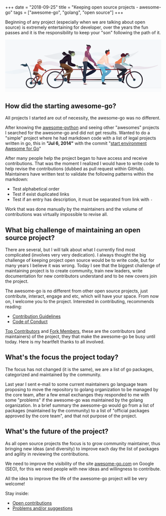 +++
date = "2018-09-25"
title = "Keeping open source projects - awesome-go"
tags = ["awesome-go", "golang", "open source"]
+++

Beginning of any project (especially when we are talking about open source) is extremely entertaining for developer, over the years the fun passes and it is the responsibility to keep your "son" following the path of it.

![Open Source is Collaboration](/blog/collaboration.png#center)


## How did the starting awesome-go?

All projects I started are out of necessity, the awesome-go was no different.

After knowing the [awesome-python](https://github.com/vinta/awesome-python) and seeing other "awesomes" projects I searched for the awesome-go and did not get results. Wanted to do a "simple" project where he had markdown code with a list of legal projects written in go, this in **"Jul 6, 2014"** with the commit "[start environment Awesome for Go](https://github.com/avelino/awesome-go/commit/8d356bc0dfbe817a378186b9b6fb5afe81781d42)"

After many people help the project began to have access and receive contributions. That was the moment I realized I would have to write code to help revise the contributions (dubbed as pull request within GitHub). Maintainers have written test to validate the following patterns within the markdown:

* Test alphabetical order
* Test if exist duplicated links
* Test if an entry has description, it must be separated from link with ` - `

Work that was done manually by the maintainers and the volume of contributions was virtually impossible to revise all.


## What big challenge of maintaining an open source project?

There are several, but I will talk about what I currently find most complicated (involves very very dedication).
I always thought the big challenge of keeping project open source would be to write code, but for many years I believe it was wrong. Today I see that the biggest challenge of maintaining project is to create community, train new leaders, write documentation for new contributors understand and to be new covers join the project.

The awesome-go is no different from other open source projects, just contribute, interact, engage and etc, which will have your space. From now on, I welcome you to the project.
Interested in contributing, recommends reading:

* [Contribution Guidelines](https://github.com/avelino/awesome-go/blob/master/CONTRIBUTING.md)
* [Code of Conduct](https://github.com/avelino/awesome-go/blob/master/CODE_OF_CONDUCT.md)


[Top Contributors](https://github.com/avelino/awesome-go/graphs/contributors) and [Fork Members](https://github.com/avelino/awesome-go/network/members), these are the contributors (and maintainers) of the project, they that make the awesome-go be busy until today. Here is my heartfelt thanks to all involved.


## What's the focus the project today?

The focus has not changed (it is the same), we are a list of go packages, categorized and maintained by the community.

Last year I sent e-mail to some current maintainers go language team proposing to move the repository to golang organization to be managed by the core team, after a few email exchanges they responded to me with some "problems" if the awesome-go was maintained by the golang organization. In a brief summary the awesome-go would go from a list of packages (maintained by the community) to a list of "official packages approved by the core team", and that not purpose of the project.


## What's the future of the project?

As all open source projects the focus is to grow community maintainer, thus bringing new ideas (and diversity) to improve each day the list of packages and agility in reviewing the contributions.

We need to improve the visibility of the site [awesome-go.com](https://awesome-go.com) on Google (SEO), for this we need people with new ideas and willingness to contribute.

All the idea to improve the life of the awesome-go project will be very welcome!

Stay inside:

* [Open contributions](https://github.com/avelino/awesome-go/pulls)
* [Problems and/or suggestions](https://github.com/avelino/awesome-go/issues)
